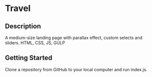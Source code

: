 # Travel

Description
-----------
A medium-size landing page with parallax effect, custom selects and sliders. HTML, CSS, JS, GULP

Getting Started
--------------
Clone a repository from GitHub to your local computer and run index.js.
